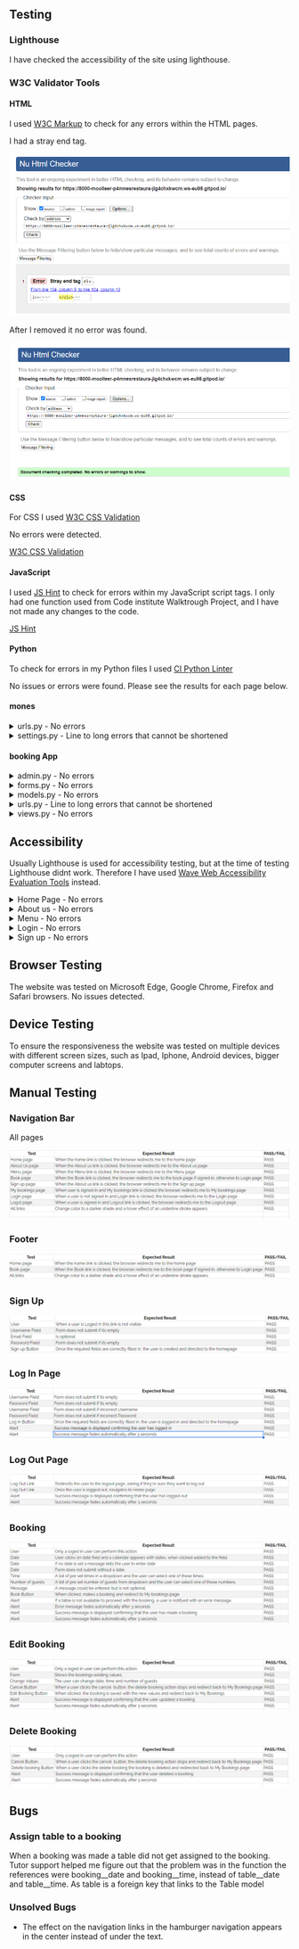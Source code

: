 ## Testing

### Lighthouse

I have checked the accessibility of the site using lighthouse.


### W3C Validator Tools

#### HTML

I used [W3C Markup](https://validator.w3.org) to check for any errors within the HTML pages.

I had a stray end tag.

![W3 validator](readme_images/w3-validator.png)

After I removed it no error was found.

![W3 validator](readme_images/w3validator-ok.png)

#### CSS

For CSS I used [W3C CSS Validation](https://jigsaw.w3.org/css-validator/) 

No errors were detected.

[W3C CSS Validation](readme_images/css-validator.png)

#### JavaScript

I used  [JS Hint](https://jshint.com/) to check for errors within my JavaScript script tags.
I only had one function used from Code institute Walktrough Project, and I have not made any changes to the code.

[JS Hint](readme_images/jsHint.png) 

#### Python

To check for errors in my Python files I used [CI Python Linter](https://pep8ci.herokuapp.com/)

No issues or errors were found. Please see the results for each page below.

#### mones

<details>
  <summary>urls.py - No errors</summary> 
  
![Python Validation](readme_images/urls.py.png)
</details>

<details>
  <summary>settings.py - Line to long errors that cannot be shortened</summary> 
  
![Python Validation](readme_images/settings.py.png)
</details>

#### booking App

<details>
  <summary>admin.py - No errors</summary> 
  
![Python Validation](readme_images/admin.py.png)
</details>

<details>
  <summary>forms.py - No errors</summary> 
  
![Python Validation](readme_images/forms.py.png)
</details>

<details>
  <summary>models.py - No errors</summary> 
  
![Python Validation](readme_images/models.py.png)
</details>

<details>
  <summary>urls.py - Line to long errors that cannot be shortened</summary> 
  
![Python Validation](readme_images/urls.py_app.png)
</details>

<details>
  <summary>views.py - No errors</summary> 
  
![Python Validation](readme_images/views.py.png)
</details>

## Accessibility

Usually Lighthouse is used for accessibility testing, but at the time of testing Lighthouse didnt work.
Therefore I have used [Wave Web Accessibility Evaluation Tools](https://wave.webaim.org/) instead.

<details>
  <summary>Home Page - No errors</summary>
  The contrast errors will be changed to a larger text, and different color in future development for increased accessibility.

![Wave Validation](readme_images/wave-home-page.png)

</details>

<details>
  <summary>About us - No errors</summary>
  The contrast errors will be changed to a larger text, and different color in future development for increased accessibility.

![Wave Validation](readme_images/wave-aboutus.png)

</details>

<details>
  <summary>Menu - No errors</summary>
  The contrast errors will be changed to a larger text, and different color in future development for increased accessibility.
  
![Wave Validation](readme_images/wave-menu.png)

</details>

<details>
  <summary>Login - No errors</summary>
  The contrast errors will be changed to a larger text, and different color in future development for increased accessibility.
  
![Wave Validation](readme_images/wave-login.png)

</details>

<details>
  <summary>Sign up - No errors</summary>
  The contrast errors will be changed to a larger text, and different color in future development for increased accessibility.
  
![Wave Validation](readme_images/wave-signup.png)

</details>

## Browser Testing

The website was tested on Microsoft Edge, Google Chrome, Firefox and Safari browsers. No issues detected.

## Device Testing

To ensure the responsiveness the website was tested on multiple devices with different screen sizes, such as Ipad, Iphone, Android devices, bigger computer screens and labtops.

## Manual Testing

### Navigation Bar
All pages

![Test](readme_images/test-navigation.png)

### Footer

![Test](readme_images/test-footer.png)

### Sign Up

![Test](readme_images/test-signup.png)

### Log In Page

![Test](readme_images/test-login.png)

### Log Out Page

![Test](readme_images/test-logout.png)

### Booking

![Test](readme_images/test-booking.png)

### Edit Booking

![Test](readme_images/test-editbooking.png)

### Delete Booking

![Test](readme_images/test-delete-booking.png)

## Bugs

### Assign table to a booking

When a booking was made a table did not get assigned to the booking. Tutor support helped me figure out that the problem was in the function the references were booking__date and booking__time, instead of table__date and table__time. As table is a foreign key that links to the Table model

### Unsolved Bugs

- The effect on the navigation links in the hamburger navigation appears in the center instead of under the text.




